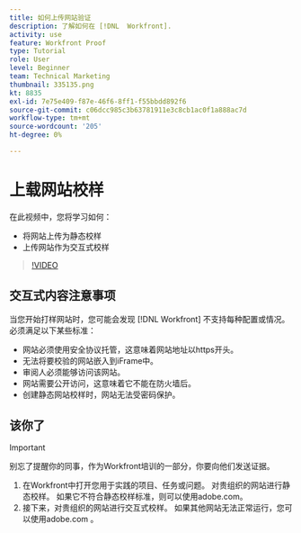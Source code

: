 ```yaml
---
title: 如何上传网站验证
description: 了解如何在 [!DNL  Workfront].
activity: use
feature: Workfront Proof
type: Tutorial
role: User
level: Beginner
team: Technical Marketing
thumbnail: 335135.png
kt: 8835
exl-id: 7e75e409-f87e-46f6-8ff1-f55bbdd892f6
source-git-commit: c06dcc985c3b63781911e3c8cb1ac0f1a888ac7d
workflow-type: tm+mt
source-wordcount: '205'
ht-degree: 0%

---
```


# 上载网站校样

在此视频中，您将学习如何：

* 将网站上传为静态校样
* 上传网站作为交互式校样

>[!VIDEO](https://video.tv.adobe.com/v/335135/?quality=12)


## 交互式内容注意事项

当您开始打样网站时，您可能会发现 [!DNL Workfront] 不支持每种配置或情况。 必须满足以下某些标准：

* 网站必须使用安全协议托管，这意味着网站地址以https开头。
* 无法将要校验的网站嵌入到iFrame中。
* 审阅人必须能够访问该网站。
* 网站需要公开访问，这意味着它不能在防火墙后。
* 创建静态网站校样时，网站无法受密码保护。

## 该你了

>[!IMPORTANT]
>
>别忘了提醒你的同事，作为Workfront培训的一部分，你要向他们发送证据。

1. 在Workfront中打开您用于实践的项目、任务或问题。 对贵组织的网站进行静态校样。 如果它不符合静态校样标准，则可以使用adobe.com。
1. 接下来，对贵组织的网站进行交互式校样。 如果其他网站无法正常运行，您可以使用adobe.com 。

<!-- 
Learn more about these considerations in the articles Generate a static proof for a website or other web content and Generate an interactive proof for a website or other web content. 
-->

<!--
### Learn more
[!DNL Workfront] also supports interactive proofing of files generated from a ZIP file. Learn how to prepare the ZIP file for uploading in the article Interactive content proofs.

* Generate a static proof for a website or other web content
* Generate an interactive proof for a website or other web content
* Generate a proof for interactive content in a ZIP file
* Understand the desktop proofing viewer
* Install the desktop proofing viewer
-->
